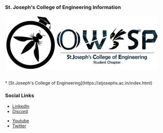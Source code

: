 ### St. Joseph's College of Engineering Information
  <p><img width="auto" height="auto" src="./assets/images/OWASP_SJCE.png"></p>

<br/>
* [St.Joseph's College of Engineering](https://stjosephs.ac.in/index.html)

### Social Links
<!-- * [Meetup](#) -->
* [LinkedIn](https://www.linkedin.com/company/owasp-sjce-chapter)
* [Discord](https://discord.com/invite/stzJyenZTH)
<!-- * [Instagram](#) -->
* [Youtube](http://www.youtube.com/@OWASP_SJCE)
* [Twitter](https://twitter.com/owasp_sjce)


